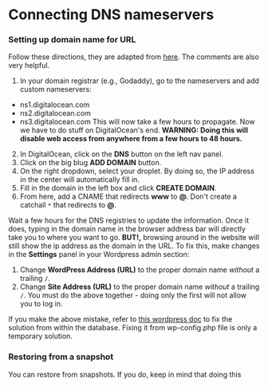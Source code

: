 # Connecting DNS nameservers

### Setting up domain name for URL

Follow these directions, they are adapted from [here](https://www.digitalocean.com/community/tutorials/how-to-set-up-a-host-name-with-digitalocean). The comments are also very helpful.

1. In your domain registrar (e.g., Godaddy), go to the nameservers and add custom nameservers:
  * ns1.digitalocean.com
  * ns2.digitalocean.com
  * ns3.digitalocean.com
  This will now take a few hours to propagate. Now we have to do stuff on DigitalOcean's end. **WARNING: Doing this will disable web access from anywhere from a few hours to 48 hours.**
2. In DigitalOcean, click on the **DNS** button on the left nav panel.
3. Click on the big blug **ADD DOMAIN** button.
4. On the right dropdown, select your droplet. By doing so, the IP address in the center will automatically fill in. 
5. Fill in the domain in the left box and click **CREATE DOMAIN**.
6. From here, add a CNAME that redirects **www** to **@**. Don't create a catchall `*` that redirects to **@**.

Wait a few hours for the DNS registries to update the information. Once it does, typing in the domain name in the browser address bar will directly take you to where you want to go. **BUT!,** browsing around in the website will still show the ip address as the domain in the URL. To fix this, make changes in the **Settings** panel in your Wordpress admin section:

1. Change **WordPress Address (URL)** to the proper domain name *without* a trailing `/`.
2. Change **Site Address (URL)** to the proper domain name *without* a trailing `/`.
You must do the above together - doing only the first will not allow you to log in. 

If you make the above mistake, refer to [this wordpress doc](http://codex.wordpress.org/Changing_The_Site_URL) to fix the solution from within the database. Fixing it from wp-config.php file is only a temporary solution.

### Restoring from a snapshot

You can restore from snapshots. If you do, keep in mind that doing this



